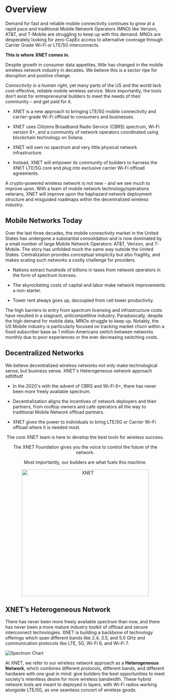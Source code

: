 # Overview

Demand for fast and reliable mobile connectivity continues to grow at a rapid pace and traditional Mobile Network Operators (MNO) like Verizon, AT&T, and T-Mobile are struggling to keep up with this demand. MNOs are desperately looking for zero-CapEx access to alternative coverage through Carrier Grade Wi-Fi or LTE/5G interconnects. 

**This is where XNET comes in.**

Despite growth in consumer data appetites, little has changed in the mobile wireless network industry in decades. We believe this is a sector ripe for disruption and positive change.

*Connectivity is a human right*, yet many parts of the US and the world lack cost-effective, reliable mobile wireless service. More importantly, the tools don’t exist for entrepreneurial builders to meet the needs of their community – and get paid for it.

- XNET is a new approach to bringing LTE/5G mobile connectivity and carrier-grade Wi-Fi offload to consumers and businesses.

- XNET uses Citizens Broadband Radio Service (CBRS) spectrum, Wi-Fi version 6+, and a community of network operators coordinated using blockchain technology on Solana. 

- XNET will own no spectrum and very little physical network infrastructure. 

- Instead, XNET will empower its community of builders to harness the XNET LTE/5G core and plug into exclusive carrier Wi-Fi offload agreements. 

A crypto-powered wireless network is not new - and we see much to improve upon. With a team of mobile network technology/operations veterans, XNET will improve upon the haphazard network deployment structure and misguided roadmaps within the decentralized wireless industry. 

## Mobile Networks Today

Over the last three decades, the mobile connectivity market in the United States has undergone a substantial consolidation and is now dominated by a small number of large Mobile Network Operators: AT&T, Verizon, and T-Mobile. The story has unfolded much the same way outside the United States. Centralization provides conceptual simplicity but also fragility, and makes scaling such networks a costly challenge for providers.

- Nations extract hundreds of billions in taxes from network operators in the form of spectrum licenses. 

- The skyrocketing costs of capital and labor make network improvements a non-starter.

- Tower rent always goes up, decoupled from cell tower productivity.

The high barriers to entry from spectrum licensing and infrastructure costs have resulted in a stagnant, anticompetitive industry. Paradoxically, despite the high demand for mobile data, MNOs struggle to keep up. Notably, the US Mobile industry is particularly focused on tracking market churn within a fixed subscriber base as 1 million Americans switch between networks monthly due to poor experiences or the ever decreasing switching costs.

## Decentralized Networks

We believe decentralized wireless networks not only make technological sense, but business sense. XNET's Heterogeneous network approach sdfdfsdf 

- In the 2020's with the advent of CBRS and Wi-Fi 6+, there has never been more freely available spectrum.

- Decentralization aligns the incentives of network deployers and their partners, from rooftop owners and cafe operators all the way to traditional Mobile Network offload partners. 

- XNET gives the power to individuals to bring LTE/5G or Carrier Wi-Fi offload where it is needed most. 


<p style="text-align: center;">The core XNET team is here to develop the best tools for wireless success. </p>

<p style="text-align: center;">The XNET Foundation gives you the voice to control the future of the network.</p>

<p style="text-align: center;">Most importantly, our builders are what fuels this machine.</p>

<p style="text-align: center;">
<img src="/overview/network.png" alt="XNET" width="400" />
</p>


## XNET’s Heterogeneous Network

There has never been more freely available spectrum than now, and there has never been a more mature industry toolkit of offload and secure interconnect technologies. XNET is building a backbone of technology offerings which span different bands like 2.4, 3.5, and 5.0 GHz and communication protocols like LTE, 5G, Wi-Fi 6, and Wi-Fi 7.


![Spectrum Chart](/overview/spectrum.png)

At XNET, we refer to our wireless network approach as a **Heterogeneous Network**, which combines different protocols, different bands, and different hardware with one goal in mind: give builders the best opportunities to meet society's relentless desire for more wireless bandwidth. These hybrid network tools are meant to deployed in layers, with Wi-Fi radios working alongside LTE/5G, as one seamless concert of wireless goods.


